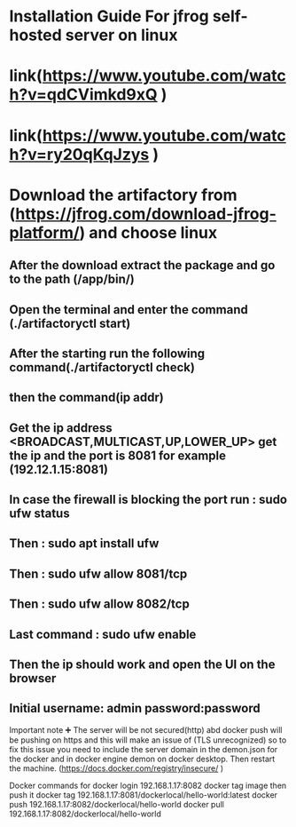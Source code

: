 # Installation Guide For jfrog self-hosted server on linux

# link(https://www.youtube.com/watch?v=qdCVimkd9xQ )
# link(https://www.youtube.com/watch?v=ry20qKqJzys )

# Download the artifactory from (https://jfrog.com/download-jfrog-platform/) and choose linux

## After the download extract the package and go to the path (/app/bin/)

## Open the terminal and enter the command (./artifactoryctl start)

## After the starting run the following command(./artifactoryctl check) 

## then the command(ip addr)

## Get the ip address <BROADCAST,MULTICAST,UP,LOWER_UP> get the ip and the port is 8081 for example (192.12.1.15:8081)

## In case the firewall is blocking the port run : sudo ufw status
## Then : sudo apt install ufw
## Then : sudo ufw allow 8081/tcp
## Then : sudo ufw allow 8082/tcp
## Last command : sudo ufw enable 
## Then the ip should work and open the UI on the browser
## Initial username: admin password:password



Important note ➕
The server will be not secured(http) abd docker push will be pushing on https and this will make an issue of (TLS unrecognized) so to fix this issue you need to include the server domain in the demon.json for the docker and in docker engine demon on docker desktop. Then restart the machine. 
(https://docs.docker.com/registry/insecure/ )

Docker commands for
docker login 192.168.1.17:8082
docker tag image then push it
docker tag <imageid> 192.168.1.17:8081/dockerlocal/hello-world:latest
docker push 192.168.1.17:8082/dockerlocal/hello-world
docker pull 192.168.1.17:8082/dockerlocal/hello-world



